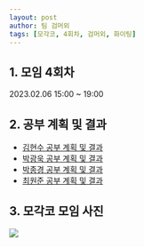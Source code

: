 ```yaml
---
layout: post
author: 팀 검머외
tags: [모각코, 4회차, 검머외, 화이팅]
---
```


## 1. 모임 4회차

2023.02.06 15:00 ~ 19:00

## 2. 공부 계획 및 결과

- [김현수 공부 계획 및 결과](https://iam-han9ry.tistory.com/23)
- [박광욱 공부 계획 및 결과](https://velog.io/@ccocco0609/2022-%EB%8F%99%EA%B3%84-%EB%AA%A8%EA%B0%81%EC%BD%94-4%ED%9A%8C%EC%B0%A8-%EA%B0%9C%EC%9D%B8-%EB%AA%A9%ED%91%9C-%EB%B0%8F-%EA%B2%B0%EA%B3%BC)
- [박종경 공부 계획 및 결과](https://parkjonggyeong.tistory.com/53)
- [최원준 공부 계획 및 결과](https://velog.io/@vvon_joon/22-23-%EB%8F%99%EA%B3%84-%EB%AA%A8%EA%B0%81%EC%BD%94-4%ED%9A%8C%EC%B0%A8-%EB%AA%A9%ED%91%9C-%EB%B0%8F-%EA%B2%B0%EA%B3%BC)

## 3. 모각코 모임 사진

![](https://user-images.githubusercontent.com/39149858/219375632-0ec5131a-d4c4-4368-b8c4-af49ae91002e.png)
